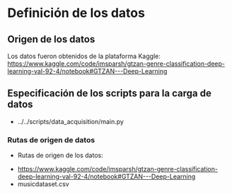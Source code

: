 # Definición de los datos

## Origen de los datos

Los datos fueron obtenidos de la plataforma Kaggle:
https://www.kaggle.com/code/imsparsh/gtzan-genre-classification-deep-learning-val-92-4/notebook#GTZAN---Deep-Learning

## Especificación de los scripts para la carga de datos

- ../../scripts/data_acquisition/main.py

### Rutas de origen de datos

- Rutas de origen de los datos:
* https://www.kaggle.com/code/imsparsh/gtzan-genre-classification-deep-learning-val-92-4/notebook#GTZAN---Deep-Learning
* musicdataset.csv
